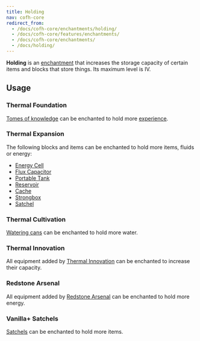 ```yaml
---
title: Holding
nav: cofh-core
redirect_from:
  - /docs/cofh-core/enchantments/holding/
  - /docs/cofh-core/features/enchantments/
  - /docs/cofh-core/enchantments/
  - /docs/holding/
---
```


**Holding** is an [enchantment](https://minecraft.gamepedia.com/Enchanting) that
increases the storage capacity of certain items and blocks that store things.
Its maximum level is IV.


Usage
-----

### Thermal Foundation
[Tomes of knowledge](/docs/thermal-foundation/tome-of-knowledge/) can be enchanted to hold more
[experience](https://minecraft.gamepedia.com/Experience).

### Thermal Expansion
The following blocks and items can be enchanted to hold more items, fluids or
energy:

* [Energy Cell](/docs/thermal-expansion/energy-cell/)
* [Flux Capacitor](/docs/thermal-expansion/flux-capacitor/)
* [Portable Tank](/docs/thermal-expansion/portable-tank/)
* [Reservoir](/docs/thermal-expansion/reservoir/)
* [Cache](/docs/thermal-expansion/cache/)
* [Strongbox](/docs/thermal-expansion/strongbox/)
* [Satchel](/docs/thermal-expansion/satchel/)

### Thermal Cultivation
[Watering cans](/docs/thermal-cultivation/watering-can/) can be enchanted to hold more water.

### Thermal Innovation
All equipment added by [Thermal Innovation](/docs/thermal-innovation/) can be
enchanted to increase their capacity.

### Redstone Arsenal
All equipment added by [Redstone Arsenal](/docs/redstone-arsenal/) can be
enchanted to hold more energy.

### Vanilla+ Satchels
[Satchels](/docs/vanillaplus-satchels/satchel/) can be enchanted to hold more
items.
